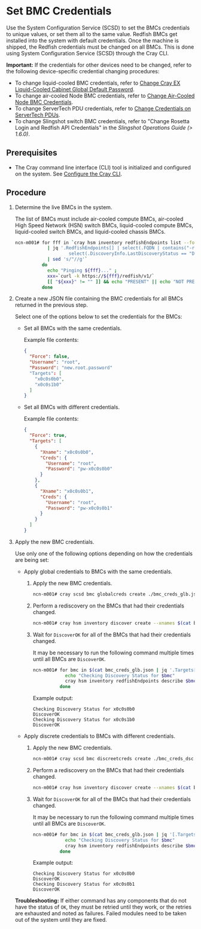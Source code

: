 # Set BMC Credentials

Use the System Configuration Service \(SCSD\) to set the BMCs credentials to unique values, or set them all to the same value.
Redfish BMCs get installed into the system with default credentials. Once the machine is shipped, the Redfish credentials must be
changed on all BMCs. This is done using System Configuration Service \(SCSD\) through the Cray CLI.

**Important:** If the credentials for other devices need to be changed, refer to the following device-specific credential changing procedures:

- To change liquid-cooled BMC credentials, refer to [Change Cray EX Liquid-Cooled Cabinet Global Default Password](../security_and_authentication/Change_EX_Liquid-Cooled_Cabinet_Global_Default_Password.md).
- To change air-cooled Node BMC credentials, refer to [Change Air-Cooled Node BMC Credentials](../security_and_authentication/Change_Air-Cooled_Node_BMC_Credentials.md).
- To change ServerTech PDU credentials, refer to [Change Credentials on ServerTech PDUs](../security_and_authentication/Change_Credentials_on_ServerTech_PDUs.md).
- To change Slingshot switch BMC credentials, refer to "Change Rosetta Login and Redfish API Credentials" in the *Slingshot Operations Guide (> 1.6.0)*.

## Prerequisites

- The Cray command line interface \(CLI\) tool is initialized and configured on the system. See
  [Configure the Cray CLI](../configure_cray_cli.md).

## Procedure

1. Determine the live BMCs in the system.

    The list of BMCs must include air-cooled compute BMCs, air-cooled High Speed Network \(HSN\) switch BMCs, liquid-cooled compute BMCs, liquid-cooled switch BMCs, and liquid-cooled chassis BMCs.

    ```bash
    ncn-m001# for fff in `cray hsm inventory redfishEndpoints list --format json \
                | jq '.RedfishEndpoints[] | select(.FQDN | contains("-rts") | not) | \
                        select(.DiscoveryInfo.LastDiscoveryStatus == "DiscoverOK") | select(.Enabled==true) | .ID' \
                | sed 's/"//g'`
              do
                echo "Pinging ${fff}..." ;
                xxx=`curl -k https://${fff}/redfish/v1/`
                [[ "${xxx}" != "" ]] && echo "PRESENT" || echo "NOT PRESENT"
              done
    ```

1. Create a new JSON file containing the BMC credentials for all BMCs returned in the previous step.

    Select one of the options below to set the credentials for the BMCs:

    - Set all BMCs with the same credentials.

        Example file contents:

        ```json
        {
          "Force": false,
          "Username": "root",
          "Password": "new.root.password"
          "Targets": [
            "x0c0s0b0",
            "x0c0s1b0"
          ]
        }
        ```

    - Set all BMCs with different credentials.

        Example file contents:

        ```json
        {
          "Force": true,
          "Targets": [
            {
              "Xname": "x0c0s0b0",
              "Creds": {
                "Username": "root",
                "Password": "pw-x0c0s0b0"
              }
            },
            {
              "Xname": "x0c0s0b1",
              "Creds": {
                "Username": "root",
                "Password": "pw-x0c0s0b1"
              }
            }
          ]
        }
        ```

1. Apply the new BMC credentials.

    Use only one of the following options depending on how the credentials are being set:

    - Apply global credentials to BMCs with the same credentials.

        1. Apply the new BMC credentials.

            ```bash
            ncn-m001# cray scsd bmc globalcreds create ./bmc_creds_glb.json
            ```

        1. Perform a rediscovery on the BMCs that had their credentials changed.

            ```bash
            ncn-m001# cray hsm inventory discover create --xnames $(cat bmc_creds_glb.json | jq '.Targets | join(",")' -r)
            ```

        1. Wait for `DiscoverOK` for all of the BMCs that had their credentials changed.

            It may be necessary to run the following command multiple times until all BMCs are `DiscoverOK`.

            ```bash
            ncn-m001# for bmc in $(cat bmc_creds_glb.json | jq '.Targets[]' -r); do
                        echo "Checking Discovery Status for $bmc"
                        cray hsm inventory redfishEndpoints describe $bmc --format json | jq .DiscoveryInfo.LastDiscoveryStatus -r
                      done
            ```

            Example output:

            ```text
            Checking Discovery Status for x0c0s0b0
            DiscoverOK
            Checking Discovery Status for x0c0s1b0
            DiscoverOK
            ```

    - Apply discrete credentials to BMCs with different credentials.

        1. Apply the new BMC credentials.

            ```bash
            ncn-m001# cray scsd bmc discreetcreds create ./bmc_creds_dsc.json
            ```

        1. Perform a rediscovery on the BMCs that had their credentials changed.

            ```bash
            ncn-m001# cray hsm inventory discover create --xnames $(cat bmc_creds_glb.json | jq '[.Targets[].Xname] | join(",")' -r)
            ```

        1. Wait for `DiscoverOK` for all of the BMCs that had their credentials changed.

            It may be necessary to run the following command multiple times until all BMCs are `DiscoverOK`.

            ```bash
            ncn-m001# for bmc in $(cat bmc_creds_glb.json | jq '[.Targets[].Xname] | join(",")' -r); do
                        echo "Checking Discovery Status for $bmc"
                        cray hsm inventory redfishEndpoints describe $bmc --format json | jq .DiscoveryInfo.LastDiscoveryStatus -r
                      done
            ```

            Example output:

            ```text
            Checking Discovery Status for x0c0s0b0
            DiscoverOK
            Checking Discovery Status for x0c0s0b1
            DiscoverOK
            ```

    **Troubleshooting:** If either command has any components that do not have the status of `OK`, they must be retried until
    they work, or the retries are exhausted and noted as failures. Failed modules need to be taken out of the system until
    they are fixed.
